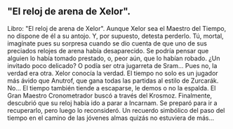 ## "El reloj de arena de Xelor".
Libro: "El reloj de arena de Xelor".
Aunque Xelor sea el Maestro del Tiempo, no dispone de él a su antojo. Y, por supuesto, detesta perderlo. Tú, mortal, imagínate pues su sorpresa cuando se dio cuenta de que uno de sus preciados relojes de arena había desaparecido.
Se podría pensar que alguien lo había tomado prestado, o, peor aún, que lo habían robado. ¿Un invitado poco delicado? O podía ser otra jugarreta de Sram... Pues no, la verdad era otra.
Xelor conocía la verdad. El tiempo no solo es un jugador más ávido que Anutrof, que gana todas las partidas al estilo de Zurcarák. No... El tiempo también tiende a escaparse, le demos o no la espalda.
El Gran Maestro Cronometrador buscó a través del Krosmoz. Finalmente, descubrió que su reloj había ido a parar a Incarnam. Se preparó para ir a recuperarlo, pero luego lo reconsideró. Un recuerdo simbólico del paso del tiempo en el camino de las jóvenes almas quizás no estuviera de más...